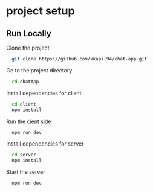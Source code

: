 
# project setup




## Run Locally

Clone the project

```bash
  git clone https://github.com/kkapil94/chat-app.git
```

Go to the project directory

```bash
  cd chatApp
```

Install dependencies for client

```bash
  cd client
  npm install
```

Run the cient side

```bash
  npm run dev
```

Install dependencies for server

```bash
  cd server
  npm install
```

Start the server 

```bash
  npm run dev
```

